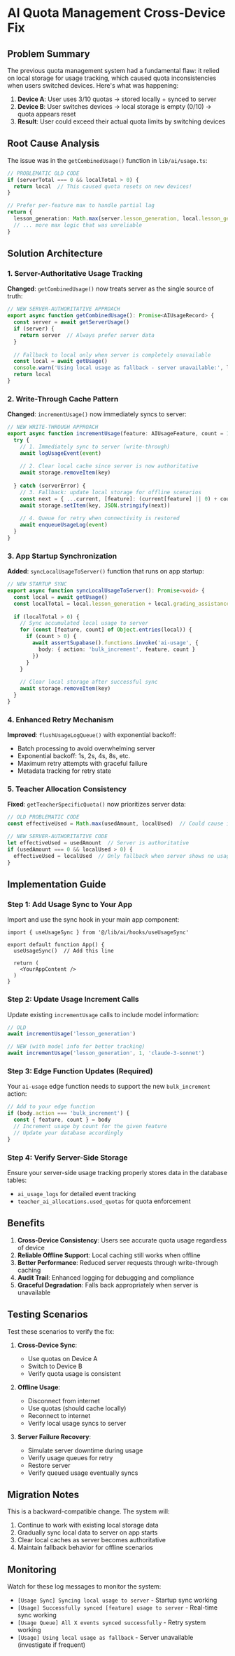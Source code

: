# AI Quota Management Cross-Device Fix

## Problem Summary

The previous quota management system had a fundamental flaw: it relied on local storage for usage tracking, which caused quota inconsistencies when users switched devices. Here's what was happening:

1. **Device A**: User uses 3/10 quotas → stored locally + synced to server
2. **Device B**: User switches devices → local storage is empty (0/10) → quota appears reset
3. **Result**: User could exceed their actual quota limits by switching devices

## Root Cause Analysis

The issue was in the `getCombinedUsage()` function in `lib/ai/usage.ts`:

```typescript
// PROBLEMATIC OLD CODE
if (serverTotal === 0 && localTotal > 0) {
  return local  // This caused quota resets on new devices!
}

// Prefer per-feature max to handle partial lag  
return {
  lesson_generation: Math.max(server.lesson_generation, local.lesson_generation),
  // ... more max logic that was unreliable
}
```

## Solution Architecture

### 1. Server-Authoritative Usage Tracking

**Changed**: `getCombinedUsage()` now treats server as the single source of truth:

```typescript
// NEW SERVER-AUTHORITATIVE APPROACH
export async function getCombinedUsage(): Promise<AIUsageRecord> {
  const server = await getServerUsage()
  if (server) {
    return server  // Always prefer server data
  }
  
  // Fallback to local only when server is completely unavailable
  const local = await getUsage()
  console.warn('Using local usage as fallback - server unavailable:', local)
  return local
}
```

### 2. Write-Through Cache Pattern

**Changed**: `incrementUsage()` now immediately syncs to server:

```typescript
// NEW WRITE-THROUGH APPROACH
export async function incrementUsage(feature: AIUsageFeature, count = 1, model = 'unknown'): Promise<void> {
  try {
    // 1. Immediately sync to server (write-through)
    await logUsageEvent(event)
    
    // 2. Clear local cache since server is now authoritative
    await storage.removeItem(key)
    
  } catch (serverError) {
    // 3. Fallback: update local storage for offline scenarios
    const next = { ...current, [feature]: (current[feature] || 0) + count }
    await storage.setItem(key, JSON.stringify(next))
    
    // 4. Queue for retry when connectivity is restored
    await enqueueUsageLog(event)
  }
}
```

### 3. App Startup Synchronization

**Added**: `syncLocalUsageToServer()` function that runs on app startup:

```typescript
// NEW STARTUP SYNC
export async function syncLocalUsageToServer(): Promise<void> {
  const local = await getUsage()
  const localTotal = local.lesson_generation + local.grading_assistance + local.homework_help
  
  if (localTotal > 0) {
    // Sync accumulated local usage to server
    for (const [feature, count] of Object.entries(local)) {
      if (count > 0) {
        await assertSupabase().functions.invoke('ai-usage', { 
          body: { action: 'bulk_increment', feature, count }
        })
      }
    }
    
    // Clear local storage after successful sync
    await storage.removeItem(key)
  }
}
```

### 4. Enhanced Retry Mechanism

**Improved**: `flushUsageLogQueue()` with exponential backoff:

- Batch processing to avoid overwhelming server
- Exponential backoff: 1s, 2s, 4s, 8s, etc.
- Maximum retry attempts with graceful failure
- Metadata tracking for retry state

### 5. Teacher Allocation Consistency

**Fixed**: `getTeacherSpecificQuota()` now prioritizes server data:

```typescript
// OLD PROBLEMATIC CODE
const effectiveUsed = Math.max(usedAmount, localUsed)  // Could cause inconsistencies

// NEW SERVER-AUTHORITATIVE CODE  
let effectiveUsed = usedAmount  // Server is authoritative
if (usedAmount === 0 && localUsed > 0) {
  effectiveUsed = localUsed  // Only fallback when server shows no usage
}
```

## Implementation Guide

### Step 1: Add Usage Sync to Your App

Import and use the sync hook in your main app component:

```tsx
import { useUsageSync } from '@/lib/ai/hooks/useUsageSync'

export default function App() {
  useUsageSync()  // Add this line
  
  return (
    <YourAppContent />
  )
}
```

### Step 2: Update Usage Increment Calls

Update existing `incrementUsage` calls to include model information:

```typescript
// OLD
await incrementUsage('lesson_generation')

// NEW (with model info for better tracking)
await incrementUsage('lesson_generation', 1, 'claude-3-sonnet')
```

### Step 3: Edge Function Updates (Required)

Your `ai-usage` edge function needs to support the new `bulk_increment` action:

```typescript
// Add to your edge function
if (body.action === 'bulk_increment') {
  const { feature, count } = body
  // Increment usage by count for the given feature
  // Update your database accordingly
}
```

### Step 4: Verify Server-Side Storage

Ensure your server-side usage tracking properly stores data in the database tables:
- `ai_usage_logs` for detailed event tracking
- `teacher_ai_allocations.used_quotas` for quota enforcement

## Benefits

1. **Cross-Device Consistency**: Users see accurate quota usage regardless of device
2. **Reliable Offline Support**: Local caching still works when offline
3. **Better Performance**: Reduced server requests through write-through caching
4. **Audit Trail**: Enhanced logging for debugging and compliance
5. **Graceful Degradation**: Falls back appropriately when server is unavailable

## Testing Scenarios

Test these scenarios to verify the fix:

1. **Cross-Device Sync**:
   - Use quotas on Device A
   - Switch to Device B
   - Verify quota usage is consistent

2. **Offline Usage**:
   - Disconnect from internet
   - Use quotas (should cache locally)
   - Reconnect to internet
   - Verify local usage syncs to server

3. **Server Failure Recovery**:
   - Simulate server downtime during usage
   - Verify usage queues for retry
   - Restore server
   - Verify queued usage eventually syncs

## Migration Notes

This is a backward-compatible change. The system will:

1. Continue to work with existing local storage data
2. Gradually sync local data to server on app starts
3. Clear local caches as server becomes authoritative
4. Maintain fallback behavior for offline scenarios

## Monitoring

Watch for these log messages to monitor the system:

- `[Usage Sync] Syncing local usage to server` - Startup sync working
- `[Usage] Successfully synced [feature] usage to server` - Real-time sync working  
- `[Usage Queue] All X events synced successfully` - Retry system working
- `[Usage] Using local usage as fallback` - Server unavailable (investigate if frequent)